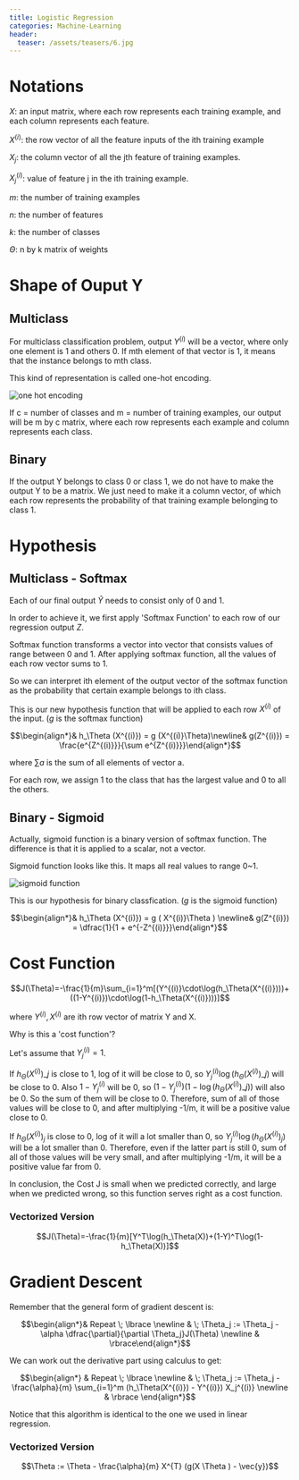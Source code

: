 ```yaml
---
title: Logistic Regression
categories: Machine-Learning
header:
  teaser: /assets/teasers/6.jpg
---
```


# Notations

$X$: an input matrix, where each row represents each training example, and each column represents each feature.

$X^{(i)}$: the row vector of all the feature inputs of the ith training example

$X_j$: the column vector of all the jth feature of training examples.

$X_j^{(i)}$: value of feature j in the ith training example.

$m$: the number of training examples

$n$: the number of features

$k$: the number of classes

$\Theta$: n by k matrix of weights



# Shape of Ouput Y

## Multiclass

For multiclass classification problem, output $Y^{(i)}$ will be a vector, where only one element is 1 and others 0. If mth element of that vector is 1, it means that the instance belongs to mth class.

This kind of representation is called one-hot encoding.

![one hot encoding](https://lh3.googleusercontent.com/R50jflCnKDDmb5gzzJCq6DeRJ4W1KoQTJWr_MkwGPb-7qw0UR_c608v9Ic1x9GoAhZeNWWWPqu4rwberDpXq_N7O_3br4uzAYoL2e8lXcqDer91kYXBJG8OZT4X4MbSHNsaaqQV8ug=w2400)

If c = number of classes and m = number of training examples, our output will be m by c matrix, where each row represents each example and column represents each class.

## Binary

If the output Y belongs to class 0 or class 1, we do not have to make the output Y to be a matrix. We just need to make it a column vector, of which each row represents the probability of that training example belonging to class 1.

# Hypothesis

## Multiclass - Softmax

Each of our final output $\hat{Y}$ needs to consist only of 0 and 1.

In order to achieve it, we first apply 'Softmax Function' to each row of our regression output $Z$.

Softmax function transforms a vector into vector that consists values of range between 0 and 1. After applying softmax function, all the values of each row vector sums to 1.

So we can interpret ith element of the output vector of the softmax function as the probability that certain example belongs to ith class.

This is our new hypothesis function that will be applied to each row $X^{(i)}$ of the input. ($g$ is the softmax function)

$$\begin{align*}& h_\Theta (X^{(i)}) =  g (X^{(i)}\Theta)\newline& g(Z^{(i)}) = \frac{e^{Z^{(i)}}}{\sum e^{Z^{(i)}}}\end{align*}$$

where $\sum a$ is the sum of all elements of vector a.

For each row, we assign 1 to the class that has the largest value and 0 to all the others.

## Binary - Sigmoid

Actually, sigmoid function is a binary version of softmax function. The difference is that it is applied to a scalar, not a vector.

Sigmoid function looks like this. It maps all real values to range 0~1.

![sigmoid function](https://lh3.googleusercontent.com/sTxiqXO-DUACfASNCMyu-xj7e_ScBP5JMty01uouhpKdG3WAWLsZ0BjqsUoHjeqX_wKn8pqdHs5qhKy7dGZtLwv4M1y7VBKzw6QiJcJCrN3eBKzU5AbUGN2Hc2hQKrkRt8ZMLexgcQ=w2400)

This is our hypothesis for binary classfication. ($g$ is the sigmoid function)

$$\begin{align*}& h_\Theta (X^{(i)}) =  g ( X^{(i)}\Theta  ) \newline& g(Z^{(i)}) = \dfrac{1}{1 + e^{-Z^{(i)}}}\end{align*}$$

# Cost Function

$$J(\Theta)=-\frac{1}{m}\sum_{i=1}^m[(Y^{(i)}\cdot\log(h_\Theta(X^{(i)})))+((1-Y^{(i)})\cdot\log(1-h_\Theta(X^{(i)})))]$$

where $Y^{(i)}, X^{(i)}$ are ith row vector of matrix Y and X.

Why is this a 'cost function'?

Let's assume that $Y^{(i)}_j=1$.

If $h_\Theta(X^{(i)})\_j$ is close to 1, log of it will be close to 0, so $Y^{(i)}_j\log(h_\Theta(X^{(i)})\_j)$ will be close to 0. Also $1-Y^{(i)}_j$ will be 0, so $(1-Y^{(i)}_j)(1-\log(h_\Theta(X^{(i)})\_j))$ will also be 0. So the sum of them will be close to 0. Therefore, sum of all of those values will be close to 0, and after multiplying -1/m, it will be a positive value close to 0.

If $h_\Theta(X^{(i)})_j$ is close to 0, log of it will a lot smaller than 0, so $Y^{(i)}_j\log(h_\Theta(X^{(i)})_j)$ will be a lot smaller than 0. Therefore, even if the latter part is still 0, sum of all of those values will be very small, and after multiplying -1/m, it will be a positive value far from 0.

In conclusion, the Cost J is small when we predicted correctly, and large when we predicted wrong, so this function serves right as a cost function.

### Vectorized Version

$$J(\Theta)=-\frac{1}{m}[Y^T\log(h_\Theta(X))+(1-Y)^T\log(1-h_\Theta(X))]$$

# Gradient Descent

Remember that the general form of gradient descent is:

$$\begin{align*}& Repeat \; \lbrace \newline & \; \Theta_j := \Theta_j - \alpha \dfrac{\partial}{\partial \Theta_j}J(\Theta) \newline & \rbrace\end{align*}$$

We can work out the derivative part using calculus to get:

$$\begin{align*}
& Repeat \; \lbrace \newline
& \; \Theta_j := \Theta_j - \frac{\alpha}{m} \sum_{i=1}^m (h_\Theta(X^{(i)}) - Y^{(i)}) X_j^{(i)} \newline & \rbrace
\end{align*}$$

Notice that this algorithm is identical to the one we used in linear regression.

### Vectorized Version

$$\Theta := \Theta - \frac{\alpha}{m} X^{T} (g(X \Theta ) - \vec{y})$$

